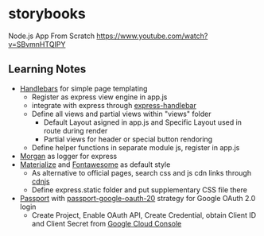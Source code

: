 # storybooks

Node.js App From Scratch https://www.youtube.com/watch?v=SBvmnHTQIPY

## Learning Notes

- [Handlebars](https://handlebarsjs.com/) for simple page templating
  - Register as express view engine in app.js
  - integrate with express through [express-handlebar](https://github.com/ericf/express-handlebars)
  - Define all views and partial views within "views" folder
    - Default Layout asigned in app.js and Specific Layout used in route during render
    - Partial views for header or special button rendoring
  - Define helper functions in separate module js, register in app.js
- [Morgan](https://github.com/expressjs/morgan) as logger for express
- [Materialize](https://materializecss.com/) and [Fontawesome](https://fontawesome.com/) as default style
  - As alternative to official pages, search css and js cdn links through [cdnjs](https://cdnjs.com/)
  - Define express.static folder and put supplementary CSS file there
- [Passport](http://www.passportjs.org/) with [passport-google-oauth-20](http://www.passportjs.org/packages/passport-google-oauth20/) strategy for Google OAuth 2.0 login
  - Create Project, Enable OAuth API, Create Credential, obtain Client ID and Client Secret from [Google Cloud Console](https://console.cloud.google.com/)
